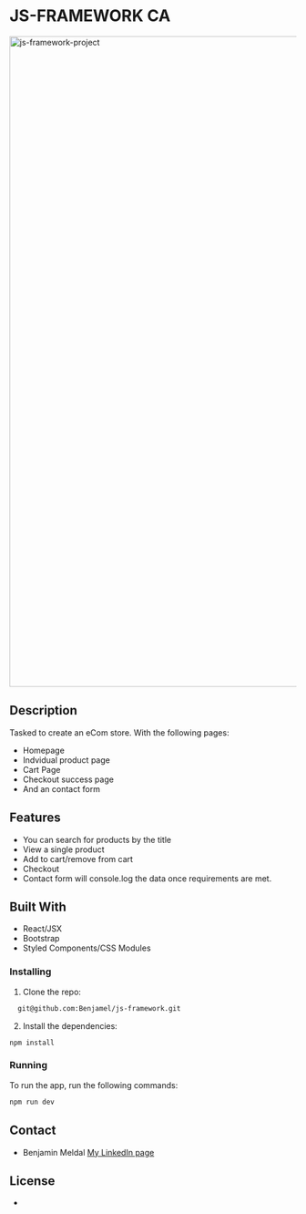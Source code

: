 # JS-FRAMEWORK CA
<img width="1142" alt="js-framework-project" src="https://github.com/Benjamel/js-framework/assets/82838871/29f14dab-34d9-4e79-aa50-9516135c7116">

## Description

Tasked to create an eCom store. With the following pages:
- Homepage
- Indvidual product page
- Cart Page
- Checkout success page
- And an contact form 

## Features

- You can search for products by the title
- View a single product
- Add to cart/remove from cart
- Checkout
- Contact form will console.log the data once requirements are met.

## Built With

- React/JSX
- Bootstrap
- Styled Components/CSS Modules

### Installing

1. Clone the repo:

```bash
  git@github.com:Benjamel/js-framework.git
```

2. Install the dependencies:

```
npm install
```

### Running

To run the app, run the following commands:

```bash
npm run dev
```

## Contact

- Benjamin Meldal [My LinkedIn page](https://www.linkedin.com/in/benjaminmeldal/)

## License

-
